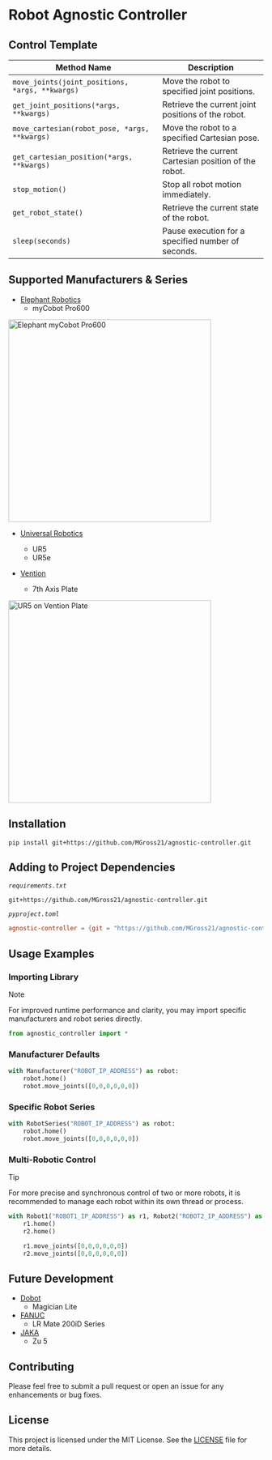 # Robot Agnostic Controller

## Control Template

| Method Name                  | Description                                                                 |
|------------------------------|-----------------------------------------------------------------------------|
| `move_joints(joint_positions, *args, **kwargs)` | Move the robot to specified joint positions.                                |
| `get_joint_positions(*args, **kwargs)` | Retrieve the current joint positions of the robot.                          |
| `move_cartesian(robot_pose, *args, **kwargs)` | Move the robot to a specified Cartesian pose.                               |
| `get_cartesian_position(*args, **kwargs)` | Retrieve the current Cartesian position of the robot.                      |
| `stop_motion()`              | Stop all robot motion immediately.                                         |
| `get_robot_state()`          | Retrieve the current state of the robot.                                   |
| `sleep(seconds)`             | Pause execution for a specified number of seconds.                         |

## Supported Manufacturers & Series

- [Elephant Robotics](https://www.elephantrobotics.com/en/)
  - myCobot Pro600
<!-- ![Elephant myCobot Pro600](assets/gifs/elephant_pro600.gif) -->


<img src="https://raw.githubusercontent.com/MGross21/agnostic-controller/main/assets/gifs/elephant_pro600.gif" alt="Elephant myCobot Pro600" width="400">

- [Universal Robotics](https://www.universal-robots.com)
  - UR5
  - UR5e

- [Vention](https://vention.io)
  - 7th Axis Plate

<img src="https://raw.githubusercontent.com/MGross21/agnostic-controller/main/assets/gifs/ur5_vention.gif" alt="UR5 on Vention Plate" width="400">
<!-- ![UR5 and Vention 7th Axis Plate](assets/gifs/ur5_vention.gif) -->

## Installation

```text
pip install git+https://github.com/MGross21/agnostic-controller.git
```

## Adding to Project Dependencies

*`requirements.txt`*

```text
git+https://github.com/MGross21/agnostic-controller.git
```

*`pyproject.toml`*

```toml
agnostic-controller = {git = "https://github.com/MGross21/agnostic-controller.git"}
```

## Usage Examples

### Importing Library

> [!NOTE]  
> For improved runtime performance and clarity, you may import specific manufacturers and robot series directly.

```python
from agnostic_controller import *
```

### Manufacturer Defaults

```python
with Manufacturer("ROBOT_IP_ADDRESS") as robot:
    robot.home()
    robot.move_joints([0,0,0,0,0,0])
```

### Specific Robot Series

```python
with RobotSeries("ROBOT_IP_ADDRESS") as robot:
    robot.home()
    robot.move_joints([0,0,0,0,0,0])
```

### Multi-Robotic Control

> [!TIP]  
> For more precise and synchronous control of two or more robots, it is recommended to manage each robot within its own thread or process.

```python
with Robot1("ROBOT1_IP_ADDRESS") as r1, Robot2("ROBOT2_IP_ADDRESS") as r2:
    r1.home()
    r2.home()

    r1.move_joints([0,0,0,0,0,0])
    r2.move_joints([0,0,0,0,0,0])
```

## Future Development

- [Dobot](https://www.dobot-robots.com)
  - Magician Lite
- [FANUC](https://www.fanucamerica.com)
  - LR Mate 200iD Series
- [JAKA](https://www.jaka.com/en)
  - Zu 5

## Contributing

Please feel free to submit a pull request or open an issue for any enhancements or bug fixes.

## License

This project is licensed under the MIT License. See the [LICENSE](https://github.com/MGross21/agnostic-controller/blob/main/LICENSE) file for more details.